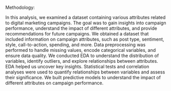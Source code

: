 Methodology:

In this analysis, we examined a dataset containing various attributes related to digital marketing campaigns. The goal was to gain insights into campaign performance, understand the impact of different attributes, and provide recommendations for future campaigns. We obtained a dataset that included information on campaign attributes, such as post type, sentiment, style, call-to-action, spending, and more. Data preprocessing was performed to handle missing values, encode categorical variables, and ensure data quality. We conducted EDA to understand the distribution of variables, identify outliers, and explore relationships between attributes. EDA helped us uncover key insights. Statistical tests and correlation analyses were used to quantify relationships between variables and assess their significance. We built predictive models to understand the impact of different attributes on campaign performance.
